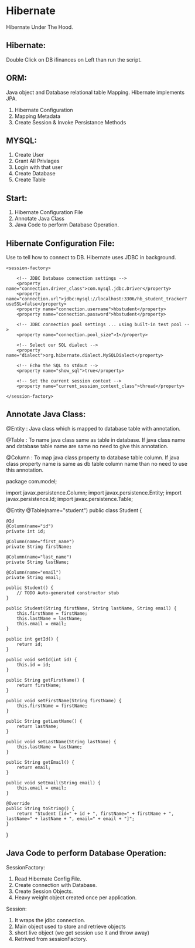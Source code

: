 # Hibernate
Hibernate Under The Hood.

Hibernate:
----------
Double Click on DB ifinances on Left than run the script.

ORM:
----
Java object and Database relational table Mapping.
Hibernate implements JPA.

1. Hibernate Configuration
2. Mapping Metadata
3. Create Session & Invoke Persistance Methods

MYSQL:
------
1. Create User
2. Grant All Privlages
3. Login with that user
4. Create Database
5. Create Table

Start:
------
1. Hibernate Configuration File
2. Annotate Java Class
3. Java Code to perform Database Operation.

Hibernate Configuration File:
-----------------------------
Use to tell how to connect to DB.
Hibernate uses JDBC in background.

<!DOCTYPE hibernate-configuration PUBLIC
        "-//Hibernate/Hibernate Configuration DTD 3.0//EN"
        "http://www.hibernate.org/dtd/hibernate-configuration-3.0.dtd">

<hibernate-configuration>

    <session-factory>

        <!-- JDBC Database connection settings -->
        <property name="connection.driver_class">com.mysql.jdbc.Driver</property>
        <property name="connection.url">jdbc:mysql://localhost:3306/hb_student_tracker?useSSL=false</property>
        <property name="connection.username">hbstudent</property>
        <property name="connection.password">hbstudent</property>

        <!-- JDBC connection pool settings ... using built-in test pool -->
        <property name="connection.pool_size">1</property>

        <!-- Select our SQL dialect -->
        <property name="dialect">org.hibernate.dialect.MySQLDialect</property>

        <!-- Echo the SQL to stdout -->
        <property name="show_sql">true</property>

		<!-- Set the current session context -->
		<property name="current_session_context_class">thread</property>
 
    </session-factory>

</hibernate-configuration>

Annotate Java Class:
--------------------
@Entity : Java class which is mapped to database table with annotation.

@Table : To name java class same as table in database. If java class name and database table name are same no need to give this annotation.

@Column : To map java class property to database table column. If java class property name is same as db table column name than no need to use this annotation.

package com.model;

import javax.persistence.Column;
import javax.persistence.Entity;
import javax.persistence.Id;
import javax.persistence.Table;

@Entity
@Table(name="student")
public class Student {
	
	@Id
	@Column(name="id")
	private int id;
	
	@Column(name="first_name")
	private String firstName;
	
	@Column(name="last_name")
	private String lastName;
	
	@Column(name="email")
	private String email;
	
	public Student() {
		// TODO Auto-generated constructor stub
	}

	public Student(String firstName, String lastName, String email) {
		this.firstName = firstName;
		this.lastName = lastName;
		this.email = email;
	}

	public int getId() {
		return id;
	}

	public void setId(int id) {
		this.id = id;
	}

	public String getFirstName() {
		return firstName;
	}

	public void setFirstName(String firstName) {
		this.firstName = firstName;
	}

	public String getLastName() {
		return lastName;
	}

	public void setLastName(String lastName) {
		this.lastName = lastName;
	}

	public String getEmail() {
		return email;
	}

	public void setEmail(String email) {
		this.email = email;
	}

	@Override
	public String toString() {
		return "Student [id=" + id + ", firstName=" + firstName + ", lastName=" + lastName + ", email=" + email + "]";
	}
	
}

Java Code to perform Database Operation:
----------------------------------------
SessionFactory:
1. Read Hibernate Config File.
2. Create connection with Database.
3. Create Session Objects.
4. Heavy weight object created once per application.

Session:
1. It wraps the jdbc connection.
2. Main object used to store and retrieve objects
3. short live object (we get session use it and throw away)
4. Retrived from sessionFactory.












